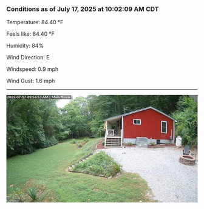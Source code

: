 ### Conditions as of July 17, 2025 at 10:02:09 AM CDT 

Temperature: 84.40 &deg;F

Feels like: 84.40 &deg;F

Humidity: 84%

Wind Direction: E

Windspeed: 0.9 mph

Wind Gust: 1.6 mph

---

<img src="./images/latest.jpeg"/>

